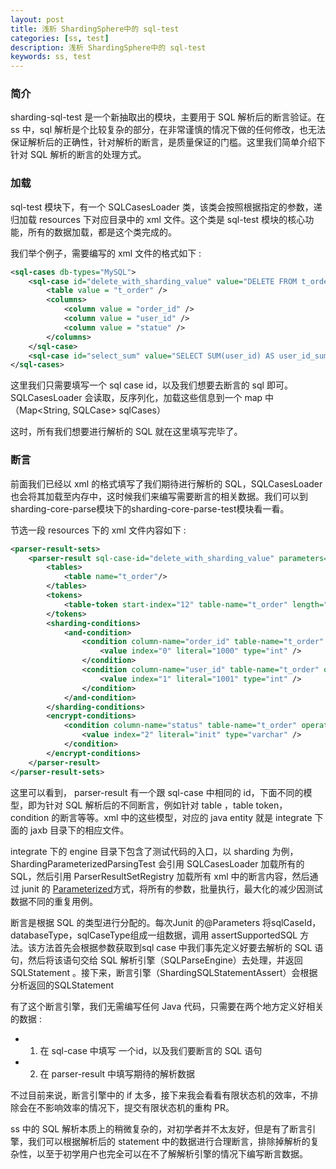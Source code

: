 ```yaml
---
layout: post  
title: 浅析 ShardingSphere中的 sql-test  
categories: [ss, test]  
description: 浅析 ShardingSphere中的 sql-test  
keywords: ss, test  
---
```


### 简介
sharding-sql-test 是一个新抽取出的模块，主要用于 SQL 解析后的断言验证。在ss 中，sql 解析是个比较复杂的部分，在非常谨慎的情况下做的任何修改，也无法保证解析后的正确性，针对解析的断言，是质量保证的门槛。这里我们简单介绍下针对 SQL 解析的断言的处理方式。

### 加载
sql-test 模块下，有一个 SQLCasesLoader 类，该类会按照根据指定的参数，递归加载 resources 下对应目录中的 xml 文件。这个类是 sql-test 模块的核心功能，所有的数据加载，都是这个类完成的。

我们举个例子，需要编写的 xml 文件的格式如下 : 

```xml
<sql-cases db-types="MySQL">
    <sql-case id="delete_with_sharding_value" value="DELETE FROM t_order WHERE order_id = ? AND user_id = ? AND status=?" >
        <table value = "t_order" />
        <columns>
            <column value = "order_id" />
            <column value = "user_id" />
            <column value = "statue" />
        </columns>
    </sql-case>
    <sql-case id="select_sum" value="SELECT SUM(user_id) AS user_id_sum FROM t_order" />
</sql-cases>
```

这里我们只需要填写一个 sql case id，以及我们想要去断言的 sql 即可。SQLCasesLoader 会读取，反序列化，加载这些信息到一个 map 中（Map\<String, SQLCase> sqlCases）

这时，所有我们想要进行解析的 SQL 就在这里填写完毕了。

### 断言
前面我们已经以 xml 的格式填写了我们期待进行解析的 SQL，SQLCasesLoader 也会将其加载至内存中，这时候我们来编写需要断言的相关数据。我们可以到sharding-core-parse模块下的sharding-core-parse-test模块看一看。

节选一段 resources 下的 xml 文件内容如下 : 

```xml
<parser-result-sets>
    <parser-result sql-case-id="delete_with_sharding_value" parameters="1000, 1001, 'init'">
        <tables>
            <table name="t_order"/>
        </tables>
        <tokens>
            <table-token start-index="12" table-name="t_order" length="7" />
        </tokens>
        <sharding-conditions>
            <and-condition>
                <condition column-name="order_id" table-name="t_order" operator="EQUAL">
                    <value index="0" literal="1000" type="int" />
                </condition>
                <condition column-name="user_id" table-name="t_order" operator="EQUAL">
                    <value index="1" literal="1001" type="int" />
                </condition>
            </and-condition>
        </sharding-conditions>
        <encrypt-conditions>
            <condition column-name="status" table-name="t_order" operator="EQUAL">
                <value index="2" literal="init" type="varchar" />
            </condition>
        </encrypt-conditions>
    </parser-result>
</parser-result-sets>
```
这里可以看到， parser-result 有一个跟 sql-case 中相同的 id，下面不同的模型，即为针对 SQL 解析后的不同断言，例如针对 table ，table token，condition 的断言等等。xml 中的这些模型，对应的 java entity 就是 integrate 下面的 jaxb 目录下的相应文件。

integrate 下的 engine 目录下包含了测试代码的入口，以 sharding 为例，ShardingParameterizedParsingTest 会引用 SQLCasesLoader 加载所有的 SQL，然后引用 ParserResultSetRegistry 加载所有 xml 中的断言内容，然后通过 junit 的 [Parameterized](https://github.com/junit-team/junit4/wiki/parameterized-tests)方式，将所有的参数，批量执行，最大化的减少因测试数据不同的重复用例。

断言是根据 SQL 的类型进行分配的。每次Junit 的@Parameters 将sqlCaseId，databaseType，sqlCaseType组成一组数据，调用 assertSupportedSQL 方法。该方法首先会根据参数获取到sql case 中我们事先定义好要去解析的 SQL 语句，然后将该语句交给 SQL 解析引擎（SQLParseEngine）去处理，并返回 SQLStatement 。接下来，断言引擎（ShardingSQLStatementAssert）会根据分析返回的SQLStatement

有了这个断言引擎，我们无需编写任何 Java 代码，只需要在两个地方定义好相关的数据 :

  - 1. 在 sql-case 中填写 一个id，以及我们要断言的 SQL 语句
  - 2. 在 parser-result 中填写期待的解析数据

不过目前来说，断言引擎中的 if 太多，接下来我会看看有限状态机的效率，不排除会在不影响效率的情况下，提交有限状态机的重构 PR。

ss 中的 SQL 解析本质上的稍微复杂的，对初学者并不太友好，但是有了断言引擎，我们可以根据解析后的 statement 中的数据进行合理断言，排除掉解析的复杂性，以至于初学用户也完全可以在不了解解析引擎的情况下编写断言数据。
